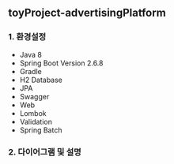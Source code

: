 ## toyProject-advertisingPlatform

### 1. 환경설정
+ Java 8
+ Spring Boot Version 2.6.8
+ Gradle
+ H2 Database
+ JPA
+ Swagger
+ Web
+ Lombok
+ Validation
+ Spring Batch


### 2. 다이어그램 및 설명
